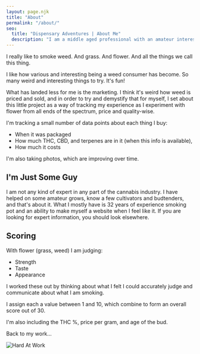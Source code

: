 ```yaml
---
layout: page.njk
title: "About"
permalink: "/about/"
seo:
  title: "Dispensary Adventures | About Me"
  description: "I am a middle aged professional with an amateur interest in weed. This is where I share that amateur opinion with an audience of dozens of people."
---
```


I really like to smoke weed. And grass. And flower. And all the things we call this thing.

I like how various and interesting being a weed consumer has become. So many weird and interesting things to try. It's fun!

What has landed less for me is the marketing. I think it's weird how weed is priced and sold, and in order to try and demystify that for myself, I set about this little project as a way of tracking my experience as I experiment with flower from all ends of the spectrum, price and quality-wise.

I'm tracking a small number of data points about each thing I buy:

- When it was packaged
- How much THC, CBD, and terpenes are in it (when this info is available),
- How much it costs

I'm also taking photos, which are improving over time.

## I'm Just Some Guy

I am not any kind of expert in any part of the cannabis industry. I have helped on some amateur grows, know a few cultivators and budtenders, and that's about it. What I mostly have is 32 years of experience smoking pot and an ability to make myself a website when I feel like it. If you are looking for expert information, you should look elsewhere.

## Scoring

With flower (grass, weed) I am judging:

- Strength
- Taste
- Appearance

I worked these out by thinking about what I felt I could accurately judge and communicate about what I am smoking.

I assign each a value between 1 and 10, which combine to form an overall score out of 30.

I'm also including the THC %, price per gram, and age of the bud.

Back to my work...

![Hard At Work](https://images.ctfassets.net/xq4c1fp2bnpw/n6FxcQ8sAYHPY3XIPsGve/5e79e5495f44e44d851dc7f5fa78e737/themomemter-loop__1_.gif)
